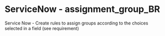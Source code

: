 # ServiceNow - assignment_group_BR
Service Now - Create rules to assign groups according to the choices selected in a field (see requirement)
